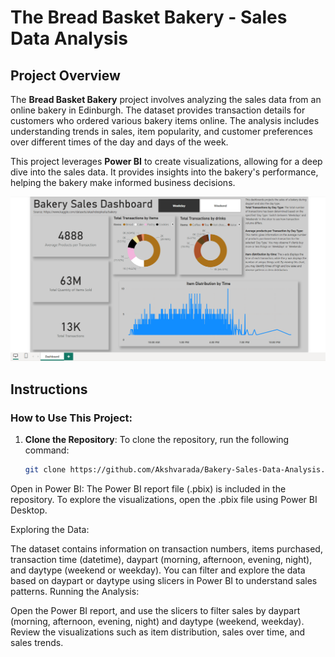 # The Bread Basket Bakery - Sales Data Analysis

## Project Overview
The **Bread Basket Bakery** project involves analyzing the sales data from an online bakery in Edinburgh. The dataset provides transaction details for customers who ordered various bakery items online. The analysis includes understanding trends in sales, item popularity, and customer preferences over different times of the day and days of the week. 

This project leverages **Power BI** to create visualizations, allowing for a deep dive into the sales data. It provides insights into the bakery's performance, helping the bakery make informed business decisions.

![Screenshot](Screenshot%202025-01-12%20202239.png)

## Instructions

### How to Use This Project:
1. **Clone the Repository**:
   To clone the repository, run the following command:
   ```bash
   git clone https://github.com/Akshvarada/Bakery-Sales-Data-Analysis.git

Open in Power BI: The Power BI report file (.pbix) is included in the repository. To explore the visualizations, open the .pbix file using Power BI Desktop.

Exploring the Data:

The dataset contains information on transaction numbers, items purchased, transaction time (datetime), daypart (morning, afternoon, evening, night), and daytype (weekend or weekday).
You can filter and explore the data based on daypart or daytype using slicers in Power BI to understand sales patterns.
Running the Analysis:

Open the Power BI report, and use the slicers to filter sales by daypart (morning, afternoon, evening, night) and daytype (weekend, weekday).
Review the visualizations such as item distribution, sales over time, and sales trends.
